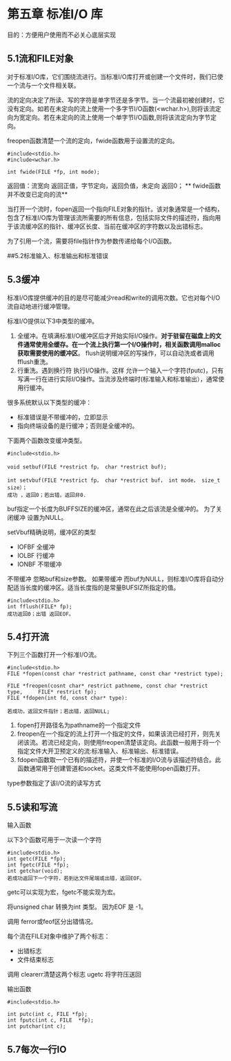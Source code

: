 # 第五章 标准I/O 库

目的：方便用户使用而不必关心底层实现

## 5.1流和FILE对象

对于标准I/O库，它们围绕流进行。当标准I/O库打开或创建一个文件时，我们已使一个流与一个文件相关联。

流的定向决定了所读、写的字符是单字节还是多字节。当一个流最初被创建时，它没有定向。如若在未定向的流上使用一个多字节I/O函数(<wchar.h>),则将该流定向为宽定向。若在未定向的流上使用一个单字节I/O函数,则将该流定向为字节定向。

freopen函数清楚一个流的定向，fwide函数用于设置流的定向。

    #include<stdio.h>
    #include<wchar.h>
    
    int fwide(FILE *fp, int mode);
    
返回值：流宽向 返回正值，字节定向，返回负值，未定向 返回0；
**
fwide函数 并不改变已定向的流**

当打开一个流时，fopen返回一个指向FILE对象的指针。该对象通常是一个结构，包含了标准I/O库为管理该流所需要的所有信息，包括实际文件的描述符，指向用于该流缓冲区的指针、缓冲区长度、当前在缓冲区的字符数以及出错标志。

为了引用一个流，需要将file指针作为参数传递给每个I/O函数。


##5.2标准输入、标准输出和标准错误

## 5.3缓冲
标准I/O库提供缓冲的目的是尽可能减少read和write的调用次数。它也对每个I/O流自动地进行缓冲管理。

标准I/O提供以下3中类型的缓冲。
1. 全缓冲。在填满标准I/O缓冲区后才开始实际I/O操作。**对于驻留在磁盘上的文件通常使用全缓存。在一个流上执行第一个I/O操作时，相关函数调用malloc获取需要使用的缓冲区**。
flush说明缓冲区的写操作，可以自动洗或者调用fflush重洗。
2. 行重洗。遇到换行符 执行I/O操作。这样 允许一个输入一个字符(fputc)，只有写满一行在进行实际I/O操作。当流涉及终端时(标准输入和标准输出），通常使用行缓冲。

很多系统默认以下类型的缓冲：
- 标准错误是不带缓冲的，立即显示
- 指向终端设备的是行缓冲；否则是全缓冲的。

下面两个函数改变缓冲类型。

    #include<stdio.h>
    
    void setbuf(FILE *restrict fp， char *restrict buf);
    
    int setvbuf(FILE *restrict fp， char *restrict buf， int mode， size_t size）；
    成功 ，返回0；若出错，返回非0.
    

buf指定一个长度为BUFFSIZE的缓冲区，通常在此之后该流是全缓冲的。 为了关闭缓冲 设置为NULL。

setVbuf精确说明，缓冲区的类型

- IOFBF  全缓冲
- IOLBF  行缓冲
- IONBF  不带缓冲

不带缓冲 忽略buf和size参数。
如果带缓冲 而buf为NULL，则标准I/O库将自动分配适当长度的缓冲区。适当长度指的是常量BUFSIZ所指定的值。


    #include<stdio.h>
    int fflush(FILE* fp);
    成功返回0；出错 返回EOF。


## 5.4打开流

下列三个函数打开一个标准I/O流。

    #include<stdio.h>
    FILE *fopen(const char *restrict pathname, const char *restrict type);
    
    FILE *freopen(cosnt char* restrict pathneme, const char *restrict type, 	FILE* restrict fp);
    FILE *fdopen(int fd, const char* type):
    
    若成功，返回文件指针；若出错，返回NULL;

1. fopen打开路径名为pathname的一个指定文件
2. freopen在一个指定的流上打开一个指定的文件，如果该流已经打开，则先关闭该流。若流已经定向，则使用freopen清楚该定向。此函数一般用于将一个指定文件大开卫预定义的流:标准输入、标准输出、标准错误。
3. fdopen函数取一个已有的描述符，并使一个标准的I/O流与该描述符结合。此函数通常用于创建管道和socket。这类文件不能使用fopen函数打开。

type参数指定了该I/O流的读写方式


## 5.5读和写流

输入函数

以下3个函数可用于一次读一个字符

    #include<stdio.h>
    int getc(FILE *fp);
    int fgetc(FILE *fp);
    int getchar(void);
    若成功返回下一个字符，若到达文件尾端或出错，返回EOF。

getc可以实现为宏，fgetc不能实现为宏。

将unsigned char 转换为int 类型。 因为EOF 是 -1。

调用 ferror或feof区分出错情况。

每个流在FILE对象中维护了两个标志：
- 出错标志
- 文件结束标志

调用 clearerr清楚这两个标志
ugetc 将字符压送回

输出函数

    #include<stdio.h>
    
    int putc(int c, FILE *fp);
    int fputc(int c, FILE  *fp);
    int putchar(int c);

## 5.7每次一行IO


